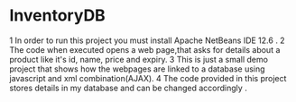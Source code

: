 # InventoryDB
1 In order to run this project you must install Apache NetBeans IDE 12.6 .
2 The code when executed opens a web page,that asks for details about a product like it's id, name, price and expiry.
3 This is just a small demo project that shows how the webpages are linked to a database using javascript and xml combination(AJAX).
4 The code provided in this project stores details in my database and can be changed accordingly .
